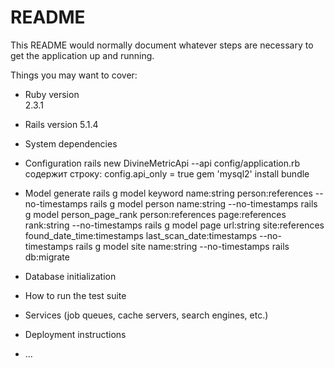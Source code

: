 # README

This README would normally document whatever steps are necessary to get the
application up and running.

Things you may want to cover:

* Ruby version  
  2.3.1

* Rails version 
  5.1.4

* System dependencies

* Configuration
  rails new DivineMetricApi --api
  config/application.rb содержит строку:
  config.api_only = true
  gem 'mysql2' install
  bundle

* Model generate
	rails g model keyword name:string person:references  --no-timestamps
	rails g model person name:string  --no-timestamps
	rails g model person_page_rank person:references page:references rank:string  --no-timestamps
	rails g model page url:string site:references found_date_time:timestamps last_scan_date:timestamps --no-timestamps
	rails g model site name:string  --no-timestamps
  rails db:migrate

* Database initialization

* How to run the test suite

* Services (job queues, cache servers, search engines, etc.)

* Deployment instructions

* ...
